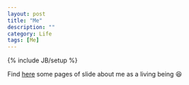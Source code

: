 ```yaml
---
layout: post
title: "Me"
description: ""
category: Life 
tags: [Me]
---
```

{% include JB/setup %}
<script type="text/javascript"
 src="http://cdn.mathjax.org/mathjax/latest/MathJax.js?config=TeX-AMS-MML_HTMLorMML">
</script>
 



Find [here](https://github.com/hongyusu/Posters_and_Presentations/blob/master/Presentations/Aboutme/example.pdf) some pages of slide about me as a living being :laughing:
